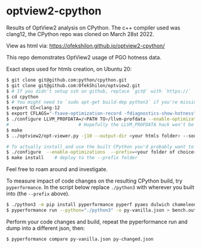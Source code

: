 # optview2-cpython
Results of OptView2 analysis on CPython.
The c++ compiler used was clang12, the CPython repo was cloned on March 28st 2022.

View as html via: https://ofekshilon.github.io/optview2-cpython/

This repo demonstrates OptView2 usage of PGO hotness data.

Exact steps used for htmls creation, on Ubuntu 20:

```bash
$ git clone git@github.com:python/cpython.git
$ git clone git@github.com:OfekShilon/optview2.git
$ # If you didn't setup ssh on github, replace `git@` with `https://`
$ cd cpython
$ # You might need to `sudo apt-get build-dep python3` if you're missing needed packages. More info at https://devguide.python.org/setup/#install-dependencies
$ export CC=clang-12
$ export CFLAGS="-fsave-optimization-record -fdiagnostics-show-hotness"
$ ./configure LLVM_PROFDATA=/<PATH TO>/llvm-profdata --enable-optimizations # This enables pgo and lto. 
#                          # Hopefully the LLVM_PROFDATA hack won't be needed forever: https://bugs.python.org/issue47140
$ make
$ ../optview2/opt-viewer.py -j10 --output-dir <your htmls folder> --source-dir . .

# To actually install and use the built CPython you'd probably want to -
$ ./configure  --enable-optimizations  --prefix=<your folder of choice>  
$ make install    # deploy to the --prefix folder
```

Feel free to roam around and investigate.

To measure impact of code changes on the resulting CPython build, try `pyperformance`. In the script below replace `./python3` with wherever you built into (the `--prefix` above).
```bash
$ ./python3 -m pip install pyperformance pyperf pyaes dulwich chameleon django sqlalchemy sympy tornado mako
$ pyperformance run --python="./python3" -o py-vanilla.json > bench.out 2>&1
```
Perform your code changes and build, repeat the pyperformance run and dump into a different json, then:
```bash
$ pyperformance compare py-vanilla.json py-changed.json
```

